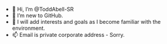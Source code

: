 - 👋 Hi, I’m @ToddAbell-SR
- 🌱 I’m new to GitHub.
- 💞️ I will add interests and goals as I become familiar with the environment.
- 📫 Email is private corporate address - Sorry.

<!---
ToddAbell-SR/ToddAbell-SR is a ✨ special ✨ repository because its `README.md` (this file) appears on your GitHub profile.
You can click the Preview link to take a look at your changes.
--->
